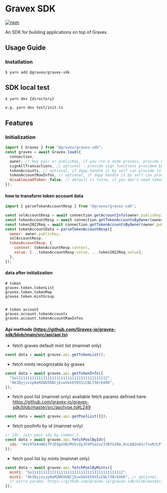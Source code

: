 # Gravex SDK

[![npm][npm-image]][npm-url]

[npm-image]: https://img.shields.io/badge/npm%3A%40gravex%2Fgravex--sdk-green?style=flat&labelColor=333
[npm-url]: https://www.npmjs.com/package/@gravexio/gravex-sdk

An SDK for building applications on top of Gravex.

## Usage Guide

### Installation

```
$ yarn add @gravex/gravex-sdk
```

## SDK local test

```
$ yarn dev {directory}

e.g. yarn dev test/init.ts
```

## Features

### Initialization

```javascript
import { Gravex } from "@gravex/gravex-sdk";
const gravex = await Gravex.load({
  connection,
  owner, // key pair or publicKey, if you run a node process, provide keyPair
  signAllTransactions, // optional - provide sign functions provided by @solana/wallet-adapter-react
  tokenAccounts, // optional, if dapp handle it by self can provide to sdk
  tokenAccountRowInfos, // optional, if dapp handle it by self can provide to sdk
  disableLoadToken: false, // default is false, if you don't need token info, set to true
});
```

#### how to transform token account data

```javascript
import { parseTokenAccountResp } from "@gravex/gravex-sdk";

const solAccountResp = await connection.getAccountInfo(owner.publicKey);
const tokenAccountResp = await connection.getTokenAccountsByOwner(owner.publicKey, { programId: TOKEN_PROGRAM_ID });
const token2022Req = await connection.getTokenAccountsByOwner(owner.publicKey, { programId: TOKEN_2022_PROGRAM_ID });
const tokenAccountData = parseTokenAccountResp({
  owner: owner.publicKey,
  solAccountResp,
  tokenAccountResp: {
    context: tokenAccountResp.context,
    value: [...tokenAccountResp.value, ...token2022Req.value],
  },
});
```

#### data after initialization

```
# token
gravex.token.tokenList
gravex.token.tokenMap
gravex.token.mintGroup


# token account
gravex.account.tokenAccounts
gravex.account.tokenAccountRawInfos
```

#### Api methods (https://github.com/Gravex-io/gravex-sdk/blob/main/src/api/api.ts)

- fetch gravex default mint list (mainnet only)

```javascript
const data = await gravex.api.getTokenList();
```

- fetch mints recognizable by gravex

```javascript
const data = await gravex.api.getTokenInfo([
  "So11111111111111111111111111111111111111112",
  "4k3Dyjzvzp8eMZWUXbBCjEvwSkkk59S5iCNLY3QrkX6R",
]);
```

- fetch pool list (mainnet only)
  available fetch params defined here: https://github.com/gravex-io/gravex-sdk/blob/master/src/api/type.ts#L249

```javascript
const data = await gravex.api.getPoolList({});
```

- fetch poolInfo by id (mainnet only)

```javascript
// ids: join pool ids by comma(,)
const data = await gravex.api.fetchPoolById({
  ids: "AVs9TA4nWDzfPJE9gGVNJMVhcQy3V9PGazuz33BfG2RA,8sLbNZoA1cfnvMJLPfp98ZLAnFSYCFApfJKMbiXNLwxj",
});
```

- fetch pool list by mints (mainnet only)

```javascript
const data = await gravex.api.fetchPoolByMints({
  mint1: "So11111111111111111111111111111111111111112",
  mint2: "4k3Dyjzvzp8eMZWUXbBCjEvwSkkk59S5iCNLY3QrkX6R", // optional,
  // extra params: https://github.com/gravex-io/gravex-sdk/blob/master/src/api/type.ts#L249
});
```
